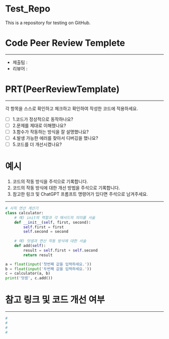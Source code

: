 # Test_Repo
This is a repository for testing on GitHub.

# Code Peer Review Templete
---
- 제출팀 : 
- 리뷰어 : 


# PRT(PeerReviewTemplate)
---
각 항목을 스스로 확인하고 체크하고 확인하여 작성한 코드에 적용하세요.
- [ ] 1.코드가 정상적으로 동작하나요?
- [ ] 2.문제를 제대로 이해했나요?
- [ ] 3.함수가 작동하는 방식을 잘 설명했나요?
- [ ] 4.발생 가능한 에러를 찾아서 디버깅을 했나요?
- [ ] 5.코드를 더 개선시켰나요?

# 예시
1. 코드의 작동 방식을 주석으로 기록합니다.
2. 코드의 작동 방식에 대한 개선 방법을 주석으로 기록합니다.
3. 참고한 링크 및 ChatGPT 프롬프트 명령어가 있다면 주석으로 남겨주세요.
---
```python
# 사칙 연산 계산기
class calculator:
    # 예) init의 역할과 각 매서드의 의미를 서술
    def __init__(self, first, second):
        self.first = first
        self.second = second
    
    # 예) 덧셈과 연산 작동 방식에 대한 서술
    def add(self):
        result = self.first + self.second
        return result

a = float(input('첫번째 값을 입력하세요.')) 
b = float(input('두번째 값을 입력하세요.')) 
c = calculator(a, b)
print('덧셈', c.add()) 
```

# 참고 링크 및 코드 개선 여부
---
```python
#
#
#
#
```
